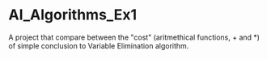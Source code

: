 # AI_Algorithms_Ex1
A project that compare between the "cost" (aritmethical functions, + and *) of simple conclusion to Variable Elimination algorithm.
